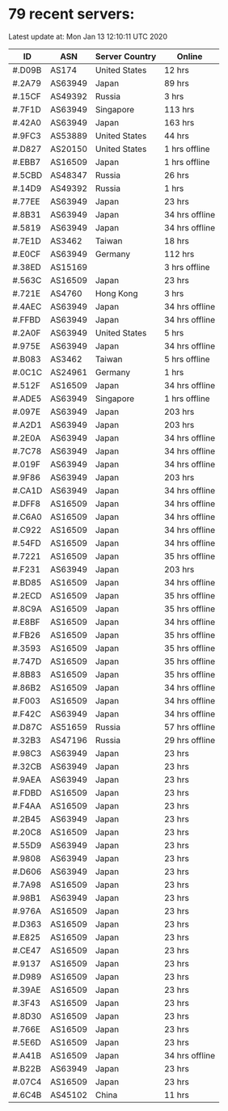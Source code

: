 # 79 recent servers:

Latest update at: Mon Jan 13 12:10:11 UTC 2020

| ID | ASN | Server Country | Online |
| -- | --- | -------------- | ------ |
| #.D09B | AS174 | United States | 12 hrs |
| #.2A79 | AS63949 | Japan | 89 hrs |
| #.15CF | AS49392 | Russia | 3 hrs |
| #.7F1D | AS63949 | Singapore | 113 hrs |
| #.42A0 | AS63949 | Japan | 163 hrs |
| #.9FC3 | AS53889 | United States | 44 hrs |
| #.D827 | AS20150 | United States | 1 hrs offline |
| #.EBB7 | AS16509 | Japan | 1 hrs offline |
| #.5CBD | AS48347 | Russia | 26 hrs |
| #.14D9 | AS49392 | Russia | 1 hrs |
| #.77EE | AS63949 | Japan | 23 hrs |
| #.8B31 | AS63949 | Japan | 34 hrs offline |
| #.5819 | AS63949 | Japan | 34 hrs offline |
| #.7E1D | AS3462 | Taiwan | 18 hrs |
| #.E0CF | AS63949 | Germany | 112 hrs |
| #.38ED | AS15169 |  | 3 hrs offline |
| #.563C | AS16509 | Japan | 23 hrs |
| #.721E | AS4760 | Hong Kong | 3 hrs |
| #.4AEC | AS63949 | Japan | 34 hrs offline |
| #.FFBD | AS63949 | Japan | 34 hrs offline |
| #.2A0F | AS63949 | United States | 5 hrs |
| #.975E | AS63949 | Japan | 34 hrs offline |
| #.B083 | AS3462 | Taiwan | 5 hrs offline |
| #.0C1C | AS24961 | Germany | 1 hrs |
| #.512F | AS16509 | Japan | 34 hrs offline |
| #.ADE5 | AS63949 | Singapore | 1 hrs offline |
| #.097E | AS63949 | Japan | 203 hrs |
| #.A2D1 | AS63949 | Japan | 203 hrs |
| #.2E0A | AS63949 | Japan | 34 hrs offline |
| #.7C78 | AS63949 | Japan | 34 hrs offline |
| #.019F | AS63949 | Japan | 34 hrs offline |
| #.9F86 | AS63949 | Japan | 203 hrs |
| #.CA1D | AS63949 | Japan | 34 hrs offline |
| #.DFF8 | AS16509 | Japan | 34 hrs offline |
| #.C6A0 | AS16509 | Japan | 34 hrs offline |
| #.C922 | AS16509 | Japan | 34 hrs offline |
| #.54FD | AS16509 | Japan | 34 hrs offline |
| #.7221 | AS16509 | Japan | 35 hrs offline |
| #.F231 | AS63949 | Japan | 203 hrs |
| #.BD85 | AS16509 | Japan | 34 hrs offline |
| #.2ECD | AS16509 | Japan | 35 hrs offline |
| #.8C9A | AS16509 | Japan | 35 hrs offline |
| #.E8BF | AS16509 | Japan | 34 hrs offline |
| #.FB26 | AS16509 | Japan | 35 hrs offline |
| #.3593 | AS16509 | Japan | 35 hrs offline |
| #.747D | AS16509 | Japan | 35 hrs offline |
| #.8B83 | AS16509 | Japan | 35 hrs offline |
| #.86B2 | AS16509 | Japan | 34 hrs offline |
| #.F003 | AS16509 | Japan | 34 hrs offline |
| #.F42C | AS63949 | Japan | 34 hrs offline |
| #.D87C | AS51659 | Russia | 57 hrs offline |
| #.32B3 | AS47196 | Russia | 29 hrs offline |
| #.98C3 | AS63949 | Japan | 23 hrs |
| #.32CB | AS63949 | Japan | 23 hrs |
| #.9AEA | AS63949 | Japan | 23 hrs |
| #.FDBD | AS16509 | Japan | 23 hrs |
| #.F4AA | AS16509 | Japan | 23 hrs |
| #.2B45 | AS63949 | Japan | 23 hrs |
| #.20C8 | AS16509 | Japan | 23 hrs |
| #.55D9 | AS63949 | Japan | 23 hrs |
| #.9808 | AS63949 | Japan | 23 hrs |
| #.D606 | AS63949 | Japan | 23 hrs |
| #.7A98 | AS16509 | Japan | 23 hrs |
| #.98B1 | AS63949 | Japan | 23 hrs |
| #.976A | AS16509 | Japan | 23 hrs |
| #.D363 | AS16509 | Japan | 23 hrs |
| #.E825 | AS16509 | Japan | 23 hrs |
| #.CE47 | AS16509 | Japan | 23 hrs |
| #.9137 | AS16509 | Japan | 23 hrs |
| #.D989 | AS16509 | Japan | 23 hrs |
| #.39AE | AS16509 | Japan | 23 hrs |
| #.3F43 | AS16509 | Japan | 23 hrs |
| #.8D30 | AS16509 | Japan | 23 hrs |
| #.766E | AS16509 | Japan | 23 hrs |
| #.5E6D | AS16509 | Japan | 23 hrs |
| #.A41B | AS16509 | Japan | 34 hrs offline |
| #.B22B | AS63949 | Japan | 23 hrs |
| #.07C4 | AS16509 | Japan | 23 hrs |
| #.6C4B | AS45102 | China | 11 hrs |

